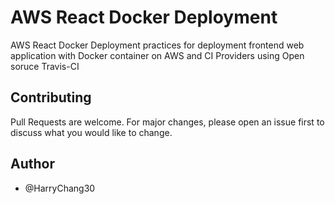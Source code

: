 # AWS React Docker Deployment

AWS React Docker Deployment practices for deployment 
frontend web application with Docker container on AWS
and CI Providers using Open soruce Travis-CI

## Contributing
Pull Requests are welcome. For major changes, 
please open an issue first to discuss what you would like to change.

## Author
- @HarryChang30
